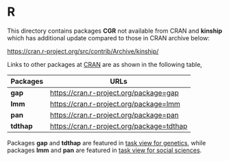 # R

This directory contains packages **CGR** not available from CRAN and **kinship** which has additional update compared to those in CRAN archive below:

https://cran.r-project.org/src/contrib/Archive/kinship/

Links to other packages at [CRAN](http://cran.r-project.org) are as shown in the following table,

**Packages** | URLs
--------|---------------------------------------
**gap** | https://cran.r-project.org/package=gap
**lmm** | https://cran.r-project.org/package=lmm
**pan** | https://cran.r-project.org/package=pan
**tdthap**  | https://cran.r-project.org/package=tdthap

 Packages **gap** and **tdthap** are featured in [task view for genetics](https://cran.r-project.org/web/views/Genetics.html), while packages **lmm** and **pan** are featured in [task view for social sciences](https://cran.r-project.org/web/views/SocialSciences.html).
